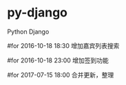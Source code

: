 # py-django
Python Django

#for 2016-10-18 18:30
增加嘉宾列表搜索

#for 2016-10-18 23:00
增加签到功能

#for 2017-07-15 18:00
合并更新，整理